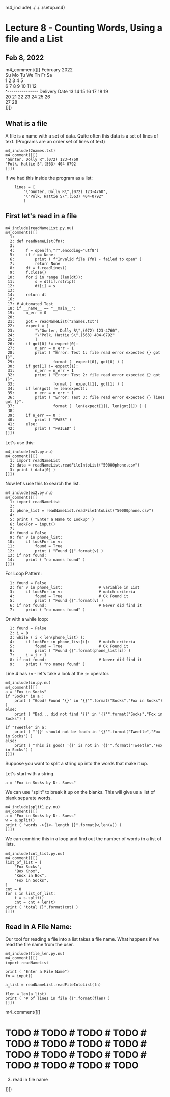 m4_include(../../../setup.m4)

# Lecture 8 - Counting Words, Using a file and a List

## Feb 8, 2022

m4_comment([[[
   February 2022      
Su Mo Tu We Th Fr Sa  
       1  2  3  4  5  
 6  7  8  9 10 11 12  
       ^--------------- Delivery Date
13 14 15 16 17 18 19  
20 21 22 23 24 25 26  
27 28                 
]]])


## What is a file

A file is a name with a set of data.  Quite often this data is a set of lines of text.
(Programs are an order set of lines of text)

```
m4_include(2names.txt)
m4_comment([[[
"Gunter, Dolly R",(072) 123-4760
"Polk, Hattie S",(563) 404-0792
]]])
```

If we had this inside the program as a list:

```
    lines = [
        "\"Gunter, Dolly R\",(072) 123-4760",
        "\"Polk, Hattie S\",(563) 404-0792"
        ]
```


## First let's read in a file

```
m4_include(readNameList.py.nu)
m4_comment([[[
  1: 
  2: def readNameList(fn):
  3: 
  4:     f = open(fn,"r",encoding="utf8")
  5:     if f == None:
  6:         print ( f"Invalid file {fn} - failed to open" )
  7:         return None
  8:     dt = f.readlines()
  9:     f.close()
 10:     for i in range (len(dt)):
 11:         s = dt[i].rstrip()
 12:         dt[i] = s
 13: 
 14:     return dt
 16: 
 17: # Automated Test
 18: if __name__ == "__main__":
 19:     n_err = 0
 20: 
 21:     got = readNameList("2names.txt")
 22:     expect = [
 23:         "\"Gunter, Dolly R\",(072) 123-4760",
 24:         "\"Polk, Hattie S\",(563) 404-0792"
 25:         ]
 26:     if got[0] != expect[0]:
 27:         n_err = n_err + 1
 28:         print ( "Error: Test 1: file read error expected {} got {}".
 29:                 format (  expect[0], got[0] ) )
 30:     if got[1] != expect[1]:
 31:         n_err = n_err + 1
 32:         print ( "Error: Test 2: file read error expected {} got {}".
 33:                 format (  expect[1], got[1] ) )
 34:     if len(got) != len(expect):
 35:         n_err = n_err + 1
 36:         print ( "Error: Test 3: file read error expected {} lines got {}".
 37:                 format (  len(expect[1]), len(got[1]) ) )
 38: 
 39:     if n_err == 0 :
 40:         print ( "PASS" )
 41:     else:
 42:         print ( "FAILED" )
]]])
```


Let's use this:

```
m4_include(ex1.py.nu)
m4_comment([[[
  1: import readNameList
  2: data = readNameList.readFileIntoList("50000phone.csv")
  3: print ( data[0] )
]]])
```

Now let's use this to search the list.

```
m4_include(ex2.py.nu)
m4_comment([[[
  1: import readNameList
  2: 
  3: phone_list = readNameList.readFileIntoList("50000phone.csv")
  4: 
  5: print ( "Enter a Name to Lookup" )
  6: lookFor = input()
  7: 
  8: found = False
  9: for v in phone_list:
 10:     if lookFor in v:
 11:         found = True
 12:         print ( "Found {}".format(v) )
 13: if not found:
 14:     print ( "no names found" )
]]])
```

For Loop Pattern:

```
  1: found = False
  2: for v in phone_list:                # variable in List
  3:     if lookFor in v:                # match criteria
  4:         found = True                # Ok Found it
  5:         print ( "Found {}".format(v) )
  6: if not found:                       # Never did find it
  7:     print ( "no names found" )
```

Or with a while loop:


```
  1: found = False
  2: i = 0
  3: while ( i < len(phone_list) ):
  4:     if lookFor in phone_list[i]:    # match criteria
  5:         found = True                # Ok Found it
  6:         print ( "Found {}".format(phone_list[i]) )
  7:     i = i + 1
  8: if not found:                       # Never did find it
  9:     print ( "no names found" )
```

Line 4 has `in` - let's take a look at the `in` operator.

```
m4_include(in.py.nu)
m4_comment([[[
a = "Fox in Socks"
if "Socks" in a :
    print ( "Good! Found '{}' in '{}'".format("Socks","Fox in Socks") )
else:
    print ( "Bad... did not find '{}' in '{}'".format("Socks","Fox in Socks") )

if "Tweetle" in a:
    print ( "'{}' should not be foudn in '{}'".format("Tweetle","Fox in Socks") )
else:
    print ( "This is good! '{}' is not in '{}'".format("Tweetle","Fox in Socks") )
]]])
```

Suppose you want to split a string up into the words that make it up.

Let's start with a string.

```
a = "Fox in Socks by Dr. Suess"
```

We can use "split" to break it up on the blanks.  This will give us a list of blank
separate words.

```
m4_include(split1.py.nu)
m4_comment([[[
a = "Fox in Socks by Dr. Suess"
w = a.split()
print ( "words ->{}<- length {}".format(w,len(w)) )
]]])
```








We can combine this in a loop and find out the number of words in a list
of lists.

```
m4_include(cnt_list.py.nu)
m4_comment([[[
list_of_list = [
	"Fox Socks",
	"Box Knox",
	"Knox in Box",
	"Fox in Socks",	
]
cnt = 0
for s in list_of_list:
	t = s.split()
	cnt = cnt + len(t)
print ( "total {}".format(cnt) )
]]])
```









## Read in A File Name:

Our tool for reading a file into a list takes a file name.  What happens if we 
read the file name from the user.

```
m4_include(file_len.py.nu)
m4_comment([[[
import readNameList

print ( "Enter a File Name")
fn = input()

a_list = readNameList.readFileIntoList(fn)

flen = len(a_list)
print ( "# of lines in file {}".format(flen) )
]]])
``` 








m4_comment([[[

# TODO # TODO # TODO # TODO # TODO # TODO # TODO # TODO # TODO # TODO # TODO # TODO # TODO # TODO # TODO # TODO #

3. read in file name

]]])


